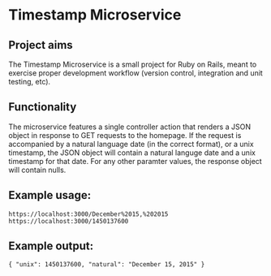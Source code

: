 # Timestamp Microservice

## Project aims
The Timestamp Microservice is a small project for Ruby on Rails, meant to
exercise proper development workflow (version control, integration and unit
testing, etc).

## Functionality
The microservice features a single controller action that renders a JSON object
in response to GET requests to the homepage. If the request is accompanied by a
natural language date (in the correct format), or a unix timestamp, the JSON
object will contain a natural languge date and a unix timestamp for that date.
For any other paramter values, the response object will contain nulls.

## Example usage:
```
https://localhost:3000/December%2015,%202015
https://localhost:3000/1450137600
```
## Example output:
```{ "unix": 1450137600, "natural": "December 15, 2015" }```
